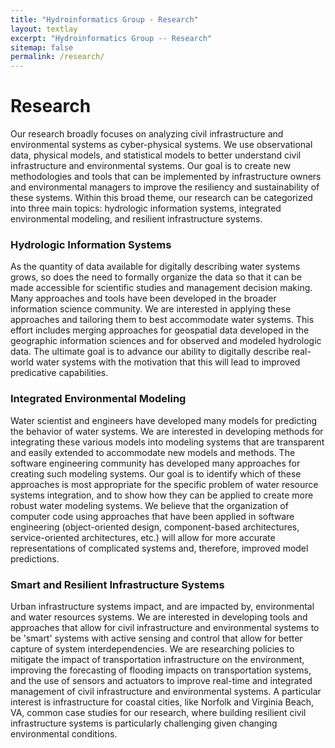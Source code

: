 ```yaml
---
title: "Hydroinformatics Group - Research"
layout: textlay
excerpt: "Hydroinformatics Group -- Research"
sitemap: false
permalink: /research/
---
```


# Research

Our research broadly focuses on analyzing civil infrastructure and environmental systems as cyber-physical systems. We use observational data, physical models, and statistical models to better understand civil infrastructure and environmental systems. Our goal is to create new methodologies and tools that can be implemented by infrastructure owners and environmental managers to improve the resiliency and sustainability of these systems. Within this broad theme, our research can be categorized into three main topics: hydrologic information systems, integrated environmental modeling, and resilient infrastructure systems.


### Hydrologic Information Systems

As the quantity of data available for digitally describing water systems grows, so does the need to formally organize the data so that it can be made accessible for scientific studies and management decision making. Many approaches and tools have been developed in the broader information science community. We are interested in applying these approaches and tailoring them to best accommodate water systems. This effort includes merging approaches for geospatial data developed in the geographic information sciences and for observed and modeled hydrologic data. The ultimate goal is to advance our ability to digitally describe real-world water systems with the motivation that this will lead to improved predicative capabilities.

### Integrated Environmental Modeling

Water scientist and engineers have developed many models for predicting the behavior of water systems. We are interested in developing methods for integrating these various models into modeling systems that are transparent and easily extended to accommodate new models and methods. The software engineering community has developed many approaches for creating such modeling systems. Our goal is to identify which of these approaches is most appropriate for the specific problem of water resource systems integration, and to show how they can be applied to create more robust water modeling systems. We believe that the organization of computer code using approaches that have been applied in software engineering (object-oriented design, component-based architectures, service-oriented architectures, etc.) will allow for more accurate representations of complicated systems and, therefore, improved model predictions.

### Smart and Resilient Infrastructure Systems

Urban infrastructure systems impact, and are impacted by, environmental and water resources systems.  We are interested in developing tools and approaches that allow for civil infrastructure and environmental systems to be 'smart' systems with active sensing and control that allow for better capture of system interdependencies.  We are researching policies to mitigate the impact of transportation infrastructure on the environment, improving the forecasting of flooding impacts on transportation systems, and the use of sensors and actuators to improve real-time and integrated management of civil infrastructure and environmental systems. A particular interest is infrastructure for coastal cities, like Norfolk and Virginia Beach, VA, common case studies for our research, where building resilient civil infrastructure systems is particularly challenging given changing environmental conditions.
